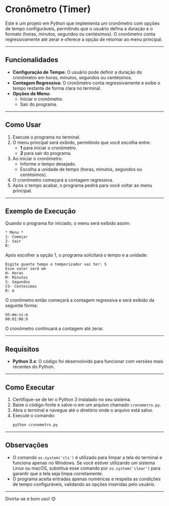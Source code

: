 # **Cronômetro (Timer)**

Este é um projeto em Python que implementa um cronômetro com opções de tempo configuráveis, permitindo que o usuário defina a duração e o formato (horas, minutos, segundos ou centésimos). O cronômetro conta regressivamente até zerar e oferece a opção de retornar ao menu principal.

---

## **Funcionalidades**

- **Configuração de Tempo:** O usuário pode definir a duração do cronômetro em horas, minutos, segundos ou centésimos.
- **Contagem Regressiva:** O cronômetro conta regressivamente e exibe o tempo restante de forma clara no terminal.
- **Opções de Menu:**
  - Iniciar o cronômetro.
  - Sair do programa.

---

## **Como Usar**

1. Execute o programa no terminal.
2. O menu principal será exibido, permitindo que você escolha entre:
   - **1** para iniciar o cronômetro.
   - **2** para sair do programa.
3. Ao iniciar o cronômetro:
   - Informe o tempo desejado.
   - Escolha a unidade de tempo (horas, minutos, segundos ou centésimos).
4. O cronômetro começará a contagem regressiva.
5. Após o tempo acabar, o programa pedirá para você voltar ao menu principal.

---

## **Exemplo de Execução**

Quando o programa for iniciado, o menu será exibido assim:

```
* Menu *
1- Começar
2- Sair
R: 
```

Após escolher a opção 1, o programa solicitará o tempo e a unidade:

```
Digite quanto tempo o temporizador vai ter: 5
Esse valor será em
H- Horas
M- Minutos
S- Segundos
CS- Centesimos
R: m
```

O cronômetro então começará a contagem regressiva e será exibido da seguinte forma:

```
hh:mm:ss:m
00:01:00:9
```

O cronômetro continuará a contagem até zerar.

---

## **Requisitos**

- **Python 3.x**: O código foi desenvolvido para funcionar com versões mais recentes do Python.

---

## **Como Executar**

1. Certifique-se de ter o Python 3 instalado no seu sistema.
2. Baixe o código-fonte e salve-o em um arquivo chamado `cronometro.py`.
3. Abra o terminal e navegue até o diretório onde o arquivo está salvo.
4. Execute o comando:
   ```bash
   python cronometro.py
   ```

---

## **Observações**

- O comando `os.system('cls')` é utilizado para limpar a tela do terminal e funciona apenas no Windows. Se você estiver utilizando um sistema Linux ou macOS, substitua esse comando por `os.system('clear')` para garantir que a tela seja limpa corretamente.
- O programa aceita entradas apenas numéricas e respeita as condições de tempo configuráveis, validando as opções inseridas pelo usuário.

---

Divirta-se e bom uso! 😊
```